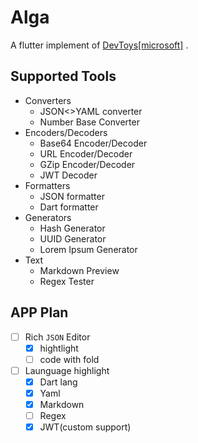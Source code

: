 # Alga

A flutter implement of [DevToys[microsoft]](https://github.com/veler/DevToys) .


## Supported Tools

  * Converters
    * JSON<>YAML converter
    * Number Base Converter
  * Encoders/Decoders
    * Base64 Encoder/Decoder
    * URL Encoder/Decoder
    * GZip Encoder/Decoder
    * JWT Decoder
  * Formatters
    * JSON formatter
    * Dart formatter
  * Generators
    * Hash Generator
    * UUID Generator
    * Lorem Ipsum Generator
  * Text
    * Markdown Preview
    * Regex Tester

## APP Plan

* [ ] Rich `JSON` Editor
  * [x] hightlight
  * [ ] code with fold
* [ ] Launguage highlight
  * [x] Dart lang
  * [x] Yaml
  * [x] Markdown
  * [ ] Regex
  * [x] JWT(custom support)
